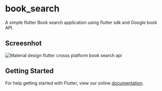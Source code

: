 # book_search

A simple flutter Book search application using flutter sdk and Google book API.

## Screesnhot

![Material design flutter crosss platform book search api](https://user-images.githubusercontent.com/24621701/41241761-c00f870c-6d95-11e8-8885-51c3e2bdfe43.gif)


## Getting Started

For help getting started with Flutter, view our online
[documentation](https://flutter.io/).

